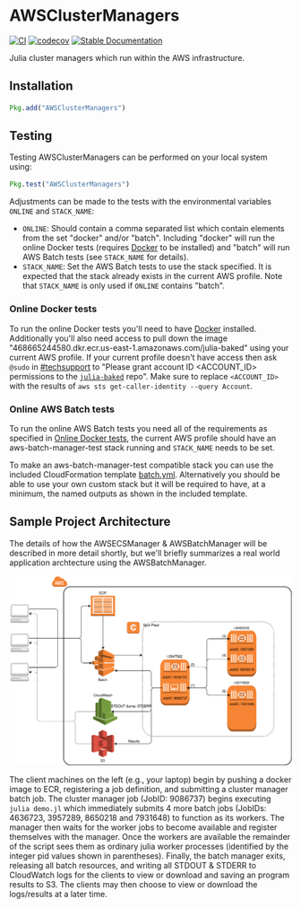 AWSClusterManagers
==================

[![CI](https://github.com/JuliaCloud/AWSClusterManagers.jl/workflows/CI/badge.svg)](https://github.com/JuliaCloud/AWSClusterManagers.jl/actions?query=workflow%3ACI)
[![codecov](https://codecov.io/gh/JuliaCloud/AWSClusterManagers.jl/branch/master/graph/badge.svg)](https://codecov.io/gh/JuliaCloud/AWSClusterManagers.jl)
[![Stable Documentation](https://img.shields.io/badge/docs-stable-blue.svg)](https://juliacloud.github.io/AWSClusterManagers.jl/stable)

Julia cluster managers which run within the AWS infrastructure.

## Installation

```julia
Pkg.add("AWSClusterManagers")
```

## Testing

Testing AWSClusterManagers can be performed on your local system using:

```julia
Pkg.test("AWSClusterManagers")
```

Adjustments can be made to the tests with the environmental variables `ONLINE` and
`STACK_NAME`:

- `ONLINE`: Should contain a comma separated list which contain elements from the set
  "docker" and/or "batch".  Including "docker" will run the online Docker tests (requires
  [Docker](https://www.docker.com/community-edition) to be installed) and "batch" will run
  AWS Batch tests (see `STACK_NAME` for details).
- `STACK_NAME`: Set the AWS Batch tests to use the stack specified. It is expected that
  the stack already exists in the current AWS profile. Note that `STACK_NAME` is only
  used if `ONLINE` contains "batch".

### Online Docker tests

To run the online Docker tests you'll need to have [Docker](https://www.docker.com/community-edition)
installed. Additionally you'll also need access to pull down the image
"468665244580.dkr.ecr.us-east-1.amazonaws.com/julia-baked" using your current AWS profile.
If your current profile doesn't have access then ask `@sudo` in [#techsupport](https://invenia.slack.com/messages/C02A3K084/)
to "Please grant account ID <ACCOUNT_ID> permissions to the [`julia-baked`](https://console.aws.amazon.com/ecs/home?region=us-east-1#/repositories/julia-baked#permissions) repo".
Make sure to replace `<ACCOUNT_ID>` with the results of `aws sts get-caller-identity --query Account`.

### Online AWS Batch tests

To run the online AWS Batch tests you need all of the requirements as specified in [Online Docker tests](#online-docker-tests),
the current AWS profile should have an aws-batch-manager-test stack running and
`STACK_NAME` needs to be set.

To make an aws-batch-manager-test compatible stack you can use the included CloudFormation
template [batch.yml](test/batch.yml). Alternatively you should be able to use your own
custom stack but it will be required to have, at a minimum, the named outputs as shown in the
included template.


## Sample Project Architecture

The details of how the AWSECSManager & AWSBatchManager will be described in more detail shortly, but we'll briefly summarizes a real world application archtecture using the AWSBatchManager.

![Batch Project](docs/src/assets/figures/batch_project.svg)

The client machines on the left (e.g., your laptop) begin by pushing a docker image to ECR, registering a job definition, and submitting a cluster manager batch job.
The cluster manager job (JobID: 9086737) begins executing `julia demo.jl` which immediately submits 4 more batch jobs (JobIDs: 4636723, 3957289, 8650218 and 7931648) to function as its workers.
The manager then waits for the worker jobs to become available and register themselves with the manager.
Once the workers are available the remainder of the script sees them as ordinary julia worker processes (identified by the integer pid values shown in parentheses).
Finally, the batch manager exits, releasing all batch resources, and writing all STDOUT & STDERR to CloudWatch logs for the clients to view or download and saving an program results to S3.
The clients may then choose to view or download the logs/results at a later time.
